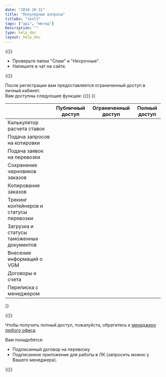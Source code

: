 ```yaml
---
date: "2018-10-31"
title: "Популярные вопросы"
titleEn: "test3"
tags: ["api", "метод"]
Description: ""
type: help_doc
layout: help_doc
---
```


{{<alert icon="question-circle" color="alert7-light" text="Если пароль от личного кабинета вам на почту не пришел " close="false">}} 

* Проверьте папки "Спам" и "Несрочные".
* Напишите в чат на сайте.  

{{<alert icon="question-circle" color="alert7-light" text="Что такое ограниченный и полный доступ в личный кабинет" close="false">}}

После регистрации вам предоставляется ограниченный доступ в личный кабинет. <br/>
Вам доступны следующие функции:
{{<table>}}
    <thead>
      <tr>
        <th></th>
        <th>Публичный доступ</th>
        <th>Ограниченный доступ</th>
        <th>Полный доступ</th>
      </tr>
    </thead>
    <tbody>
      <tr>
        <td>Калькулятор расчета ставок</td>
        <td class="table-icon checked">
          <i class="fa fa-check"></i>
        </td>
        <td class="table-icon checked">
          <i class="fa fa-check"></i>
        </td>
        <td class="table-icon checked">
          <i class="fa fa-check"></i>
        </td>
      </tr>
      <tr>
        <td>Подача запросов на котировки</td>
        <td class="table-icon not-checked">
          <i class="fa fa-close"></i>
        </td>
        <td class="table-icon checked">
          <i class="fa fa-check"></i>
        </td>
        <td class="table-icon checked">
          <i class="fa fa-check"></i>
        </td>
      </tr>
      <tr>
        <td>Подача заявок на перевозки</td>
        <td class="table-icon not-checked">
          <i class="fa fa-close"></i>
        </td>
        <td class="table-icon not-checked">
          <i class="fa fa-close"></i>
        </td>
        <td class="table-icon checked">
          <i class="fa fa-check"></i>
        </td>
      </tr>
      <tr>
        <td>Сохранение черновиков заказов</td>
        <td class="table-icon not-checked">
          <i class="fa fa-close"></i>
        </td>
        <td class="table-icon not-checked">
          <i class="fa fa-close"></i>
        </td>
        <td class="table-icon checked">
          <i class="fa fa-check"></i>
        </td>
      </tr>
      <tr>
        <td>Копирование заказов</td>
        <td class="table-icon not-checked">
          <i class="fa fa-close"></i>
        </td>
        <td class="table-icon not-checked">
          <i class="fa fa-close"></i>
        </td>
        <td class="table-icon checked">
          <i class="fa fa-check"></i>
        </td>
      </tr>
      <tr>
        <td>Трекинг контейнеров и статусы перевозки</td>
        <td class="table-icon not-checked">
          <i class="fa fa-close"></i>
        </td>
        <td class="table-icon not-checked">
          <i class="fa fa-close"></i>
        </td>
        <td class="table-icon checked">
          <i class="fa fa-check"></i>
        </td>
      </tr>
      <tr>
        <td>Загрузка и статусы таможенных документов</td>
        <td class="table-icon not-checked">
          <i class="fa fa-close"></i>
        </td>
        <td class="table-icon not-checked">
          <i class="fa fa-close"></i>
        </td>
        <td class="table-icon checked">
          <i class="fa fa-check"></i>
        </td>
      </tr>
      <tr>
        <td>Внесение информаций о VGM</td>
        <td class="table-icon not-checked">
          <i class="fa fa-close"></i>
        </td>
        <td class="table-icon not-checked">
          <i class="fa fa-close"></i>
        </td>
        <td class="table-icon checked">
          <i class="fa fa-check"></i>
        </td>
      </tr>
      <tr>
        <td>Договоры и счета</td>
        <td class="table-icon not-checked">
          <i class="fa fa-close"></i>
        </td>
        <td class="table-icon not-checked">
          <i class="fa fa-close"></i>
        </td>
        <td class="table-icon checked">
          <i class="fa fa-check"></i>
        </td>
      </tr>
      <tr>
        <td>Переписка с менеджером</td>
        <td class="table-icon not-checked">
          <i class="fa fa-close"></i>
        </td>
        <td class="table-icon not-checked">
          <i class="fa fa-close"></i>
        </td>
        <td class="table-icon checked">
          <i class="fa fa-check"></i>
        </td>
      </tr>
    </tbody>
{{</table>}}

{{<alert icon="question-circle" color="alert7-light" text="Как получить полный доступ в личный кабинет" close="false">}}

Чтобы получить полный доступ, пожалуйста, обратитесь к <a href="http://www.fesco.ru/contacts/" target="_blank">менеджеру любого офиса</a>. 

Вам понадобятся: 

* Подписанный договор на перевозку
* Подписанное приложение для работы в ЛК (запросить можно у Вашего менеджера).

{{<isHelpful>}}

